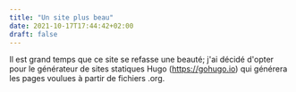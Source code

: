 ```yaml
---
title: "Un site plus beau"
date: 2021-10-17T17:44:42+02:00
draft: false
---
```

Il est grand temps que ce site se refasse une beauté; j'ai décidé d'opter pour le générateur de sites statiques Hugo (https://gohugo.io) qui générera les pages voulues à partir de fichiers .org.
